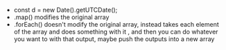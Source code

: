 - const d = new Date().getUTCDate(); 
- .map() modifies the original array
- .forEach() doesn't modify the original array, instead takes each element of the array and does something with it , and then you can do whatever you want to with that output, maybe push the outputs into a new array